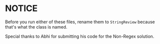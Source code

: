 # NOTICE
Before you run either of these files, rename them to `StringReview` because that's what the class is named. 

Special thanks to Abhi for submitting his code for the Non-Regex solution.
